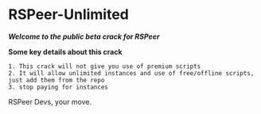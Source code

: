 # RSPeer-Unlimited

***Welcome to the public beta crack for RSPeer***

**Some key details about this crack**
```
1. This crack will not give you use of premium scripts
2. It will allow unlimited instances and use of free/offline scripts, just add them from the repo
3. stop paying for instances
```

RSPeer Devs, your move.
